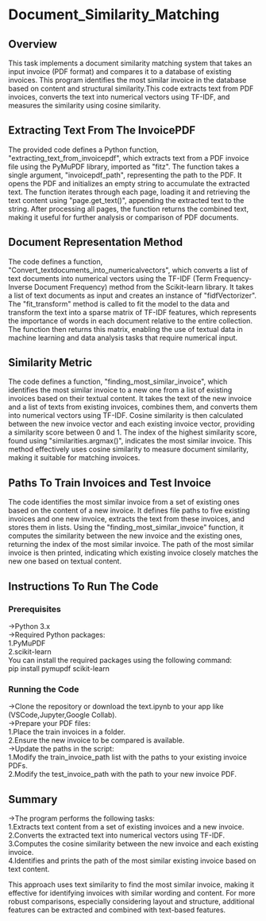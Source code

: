 # Document_Similarity_Matching
<h2>
  Overview
</h2>
<p>This task implements a document similarity matching system that takes an input invoice (PDF format) and compares it to a database of existing invoices. This program identifies the most similar invoice in the database based on content and structural similarity.This code extracts text from PDF invoices, converts the text into numerical vectors using TF-IDF, and measures the similarity using cosine similarity.</p>
<h2>
  Extracting Text From The InvoicePDF
</h2>
<p>
The provided code defines a Python function, "extracting_text_from_invoicepdf", which extracts text from a PDF invoice file using the PyMuPDF library, imported as "fitz". The function takes a single argument, "invoicepdf_path", representing the path to the PDF. It opens the PDF and initializes an empty string to accumulate the extracted text. The function iterates through each page, loading it and retrieving the text content using "page.get_text()", appending the extracted text to the string. After processing all pages, the function returns the combined text, making it useful for further analysis or comparison of PDF documents.  
</p>
<h2>
  Document Representation Method
</h2>
<p>
The code defines a function, "Convert_textdocuments_into_numericalvectors", which converts a list of text documents into numerical vectors using the TF-IDF (Term Frequency-Inverse Document Frequency) method from the Scikit-learn library. It takes a list of text documents as input and creates an instance of "fidfVectorizer". The "fit_transform" method is called to fit the model to the data and transform the text into a sparse matrix of TF-IDF features, which represents the importance of words in each document relative to the entire collection. The function then returns this matrix, enabling the use of textual data in machine learning and data analysis tasks that require numerical input. 
</p>
<h2>
  Similarity Metric
</h2>
<p>
  The code defines a function, "finding_most_similar_invoice", which identifies the most similar invoice to a new one from a list of existing invoices based on their textual content. It takes the text of the new invoice and a list of texts from existing invoices, combines them, and converts them into numerical vectors using TF-IDF. Cosine similarity is then calculated between the new invoice vector and each existing invoice vector, providing a similarity score between 0 and 1. The index of the highest similarity score, found using "similarities.argmax()", indicates the most similar invoice. This method effectively uses cosine similarity to measure document similarity, making it suitable for matching invoices.
</p>
<h2>
  Paths To Train Invoices and Test Invoice
</h2>
<p>
 The code identifies the most similar invoice from a set of existing ones based on the content of a new invoice. It defines file paths to five existing invoices and one new invoice, extracts the text from these invoices, and stores them in lists. Using the "finding_most_similar_invoice" function, it computes the similarity between the new invoice and the existing ones, returning the index of the most similar invoice. The path of the most similar invoice is then printed, indicating which existing invoice closely matches the new one based on textual content.
</p>
<h2>
  Instructions To Run The Code
</h2>
<h3>Prerequisites</h3>
->Python 3.x<br>
->Required Python packages:<br>
1.PyMuPDF<br>
2.scikit-learn<br>
You can install the required packages using the following command:<br>
pip install pymupdf scikit-learn<br>
<h3>Running the Code</h3>
->Clone the repository or download the text.ipynb to your app like (VSCode,Jupyter,Google Collab).<br>
->Prepare your PDF files:<br>
1.Place the train invoices in a folder.<br>
2.Ensure the new invoice to be compared is available.<br>
->Update the paths in the script:<br>
1.Modify the train_invoice_path list with the paths to your existing invoice PDFs.<br>
2.Modify the test_invoice_path with the path to your new invoice PDF.<br>
<h2>Summary</h2>
->The program performs the following tasks:<br>
1.Extracts text content from a set of existing invoices and a new invoice.<br>
2.Converts the extracted text into numerical vectors using TF-IDF.<br>
3.Computes the cosine similarity between the new invoice and each existing invoice.<br>
4.Identifies and prints the path of the most similar existing invoice based on text content.<br>
<p>This approach uses text similarity to find the most similar invoice, making it effective for identifying invoices with similar wording and content. For more robust comparisons, especially considering layout and structure, additional features can be extracted and combined with text-based features.
</p>






